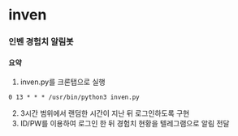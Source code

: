 # inven

### 인벤 경험치 알림봇

#### 요약

1. inven.py를 크론탭으로 실행
```
0 13 * * * /usr/bin/python3 inven.py
```
2. 3시간 범위에서 랜덤한 시간이 지난 뒤 로그인하도록 구현
3. ID/PW를 이용하여 로그인 한 뒤 경험치 현황을 텔레그램으로 알림 전달